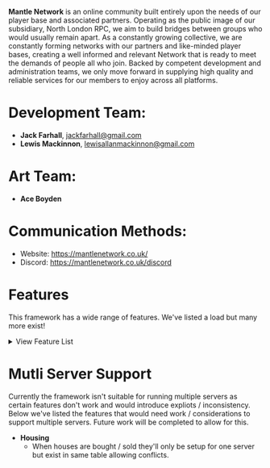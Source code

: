 <b>Mantle Network</b> is an online community built entirely upon the needs of our player base and associated partners. Operating as the public image of our subsidiary, North London RPC, we aim to build bridges between groups who would usually remain apart. As a constantly growing collective, we are constantly forming networks with our partners and like-minded player bases, creating a well informed and relevant Network that is ready to meet the demands of people all who join. Backed by competent development and administration teams, we only move forward in supplying high quality and reliable services for our members to enjoy across all platforms.

# Development Team:
  - <b>Jack Farhall</b>, jackfarhall@gmail.com
  - <b>Lewis Mackinnon</b>, lewisallanmackinnon@gmail.com

# Art Team:
  - <b>Ace Boyden</b>
    
# Communication Methods:
  - Website: https://mantlenetwork.co.uk/
  - Discord: https://mantlenetwork.co.uk/discord

# Features
This framework has a wide range of features. We've listed a load but many more exist!
<details>

<summary>View Feature List</summary>

  - <b>Advanced Clothing Textures</b>
    - Support for multiple textures per classname.
    - No side dependent filters so police clothing on a civilian looks like police clothing!
  - <b>Queued Inventories</b>
    - Virtual inventories have a queue system allowing multiple people to view them while someone adds and takes items.
  - <b>Reputation</b>
    - Increases or decreases certain equipment prices
  - <b>Dynamic Locations</b>
    - Certain gather locations are configured to change location each restart.
  - <b>Non-Side Controlled Factions</b>
    - Factions aren't decided by ArmA 3's side system allowing for, in theory, unlimited factions.
    - Police
    - NHS
    - HATO
      - Vehicle Clamping!
    - Civilians
  - <b>Progression</b>
    - Leveling
    - Professions
    - Achievements
  - <b>Government System</b>
    - Elections for the island's Governor.
    - Tied into group system (Perks to allow members to become protection officers granting unique access).
  - <b>Crafting</b>
  - <b>Placeables</b>
  - <b>High Levels of Customisation</b>
    - Nearly everything can be configured via configs without code edits.
  - <b>Multiple Sirens</b>
    - Support for togglable sirens that stop without delay!
  - <b>Simple Identification System</b>
    - All players spawn with an ID card they can share to officers.
    - IDs can be forged and then used to change your displayed name.
  - <b>Unique Runs</b>
    - Freight Runs
    - Smuggling
    - Archeology
  - <b>Warrants</b>
    - Civilians can have warrants put out for their arrest.
    - Notes can be added for extra context, automatic warrants add automatic notes (Murder adds weapon used for example).
  - <b>Buffed Run</b>
    - Each restart a random run is buffed so the best runs won't always be the same!
  - <b>Transaction History</b>
    - Every in-out from your bank is recorded and available to view from any cashpoint.
  - <b>Groups</b>
    - Types
      - Political
      - Criminal
      - Company
    - Leveling
    - Shared Buffs
    - Ranks
      - Permissions
    - Offline Admin (Kick, Promote, Demote Players even while they're offline)
  - <b>Major Crimes</b>
    - All crimes provide unique rewards and requirements.
    - Variety
      - HM Treasury
      - HMS Liberty
      - Police Evidence Storage
      - Research Storage
  - <b>Ace-Insipred Revivial System</b>
    - Instead of clicking a button and waiting, random injuries are added that required bandages before you can be revived!
  - <b>Capturable Locations</b>
    - Static Cartels
      - Drug Cartels
        - Provides increased sell prices for your gang.
        - Your gang gets a cut of all drug sales on the island.
        - Access to drug purifier.
      - Arms Cartels
        - Discounts on illegal weapons.
        - Cut of all illegal weapon sales.
    - Criminal Hideouts
    - Gang Bases (Weekly bidding wars)
  - <b>Perks</b>
    - Personal
    - Group (Unique per Group Type)
  - <b>Vehicle Transfers</b>
    - Want to gift a vehicle to a friend? Go ahead!
  - <b>Housing</b>
    - Naming
    - Sharing (Can provide your group with access to your houses)
    - Storage (Both for virtual and phyiscal items)
  - <b>Goals</b>
    - Personal
  - <b>Random Events</b>
    - Airdrops
    - Popup Cartels
    - Shipwrecks
  - <b>Multi Map Support</b>
  - <b>Mail</b>
    - Allows rewards to be deposited and used later.
  - <b>Customisable Player Tags</b>
    - Player tags can be customised with unique icons, titles, and colours!
  - <b>Pleasing Design</b>
    - All UI elements follow the same style and designed to be easy on the eyes and to use!
    - Icons for everything! All following the same style.
    - Consistent Map Markers, gathering zones, processors, stores, etc all share colours and icons depending on type and legality.

</details>

# Mutli Server Support

Currently the framework isn't suitable for running multiple servers as certain features don't work and would introduce expliots / inconsistency. Below we've listed the features that would need work / considerations to support multiple servers. Future work will be completed to allow for this.

  - <b>Housing</b>
    - When houses are bought / sold they'll only be setup for one server but exist in same table allowing conflicts.